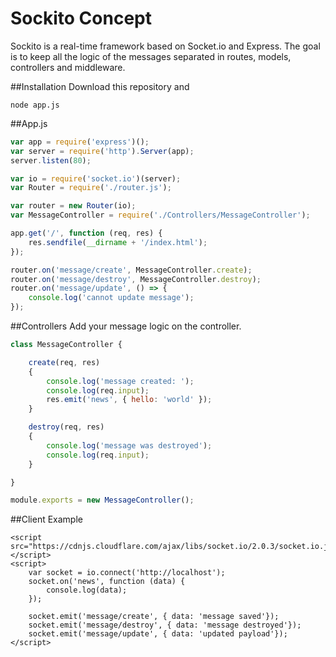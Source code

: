 # Sockito Concept
Sockito is a real-time framework based on Socket.io and Express. The goal is to keep all the logic of the 
messages separated in routes, models, controllers and middleware.

##Installation
Download this repository and 

`node app.js`

##App.js

```javascript
var app = require('express')();
var server = require('http').Server(app);
server.listen(80);

var io = require('socket.io')(server);
var Router = require('./router.js');

var router = new Router(io);
var MessageController = require('./Controllers/MessageController');

app.get('/', function (req, res) {
    res.sendfile(__dirname + '/index.html');
});

router.on('message/create', MessageController.create);
router.on('message/destroy', MessageController.destroy);
router.on('message/update', () => {
    console.log('cannot update message');
});
```

##Controllers
Add your message logic on the controller.

```javascript
class MessageController {

    create(req, res)
    {
        console.log('message created: ');
        console.log(req.input);
        res.emit('news', { hello: 'world' });
    }

    destroy(req, res)
    {
        console.log('message was destroyed');
        console.log(req.input);
    }

}

module.exports = new MessageController();
```

##Client Example

```
<script src="https://cdnjs.cloudflare.com/ajax/libs/socket.io/2.0.3/socket.io.js"></script>
<script>
    var socket = io.connect('http://localhost');
    socket.on('news', function (data) {
        console.log(data);
    });

    socket.emit('message/create', { data: 'message saved'});
    socket.emit('message/destroy', { data: 'message destroyed'});
    socket.emit('message/update', { data: 'updated payload'});
</script>
```

